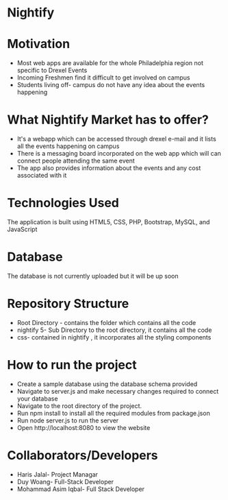 
# Nightify

# Motivation 
* Most web apps are available for the whole Philadelphia region not specific to Drexel Events
* Incoming Freshmen find it difficult to get involved on campus
* Students living off- campus do not have any idea about the events happening  

# What Nightify Market has to offer? 
* It's a webapp which can be accessed through drexel e-mail and it lists all the events happening on campus
* There is a messaging board incorporated on the web app which will can connect people attending the same event
* The app also provides information about the events and any cost associated with it

# Technologies Used
The application is built using HTML5, CSS, PHP, Bootstrap, MySQL, and JavaScript

# Database
The database is not currently uploaded but it will be up soon

# Repository Structure
* Root Directory - contains the folder which contains all the code
* nightify 5- Sub Directory to the root directory, it contains all the code
* css- contained in nightify , it incorporates all the styling components

# How to run the project
* Create a sample database using the database schema provided
* Navigate to server.js and make necessary changes required to connect your database
* Navigate to the root directory of the project.
* Run npm install to install all the required modules from package.json
* Run node server.js to run the server
* Open http://localhost:8080 to view the website

# Collaborators/Developers
* Haris Jalal- Project Managar
* Duy Woang- Full-Stack Developer
* Mohammad Asim Iqbal- Full Stack Developer

